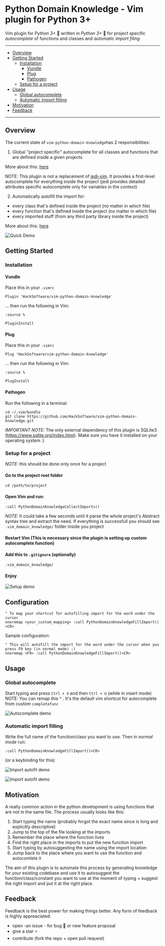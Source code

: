# Python Domain Knowledge - Vim plugin for Python 3+

Vim plugin for *Python 3+* 🐍 written in *Python 3+* 🐍 for project specific *autocomplete* of functions and classes and *automatic import filing*

- - -
* [Overview](#Overview)
* [Getting Started](#getting-started)
    * [Installation](#installation)
        - [Vundle](#vundle)
        - [Plug](#plug)
        - [Pathogen](#pathogen)
    * [Setup for a project](#setup-for-a-project)
* [Usage](#usage)
    * [Global autocomplete](#global-autocomplete)
    * [Automatic import filling](#automatic-import-filling)
* [Motivation](#motivation)
* [Feedback](#feedback)
- - -

## Overview

The current state of `vim-python-domain-knowledge`has 2 responsibilities:

1. Global "project specific" autocomplete for all classes and functions that are defined inside a given projects

More about this: [here](#global-autocomplete)

NOTE: This plugin is not a replacement of [jedi-vim](https://github.com/davidhalter/jedi-vim). It provides a first-level autocomplete for everything inside the project (jedi provides detailed attributes specific autocomplete only for variables in the context)

2. Automatically autofill the import for:
  - every class that's defined inside the project (no matter in which file)
  - every function that's defined inside the project (no matter in which file)
  - every imported stuff (from any third party library inside the project)

More about this: [here](#automatic-import-filling)

![Quick Demo](./readme_media/overview.gif "Quick demo")

## Getting Started

### Installation

#### Vundle

Place this in your `.vimrc`

```
Plugin 'HackSoftware/vim-python-domain-knowledge'
```

… then run the following in Vim:

```
:source %

PluginInstall
```

#### Plug

Place this in your `.vimrc`

```
Plug 'HackSoftware/vim-python-domain-knowledge'
```

… then run the following in Vim:

```
:source %

PlugInstall
```

#### Pathogen

Run the following in a terminal:

```
cd ~/.vim/bundle
git clone https://github.com/HackSoftware/vim-python-domain-knowledge.git
```

*IMPORTANT NOTE:* The only external dependency of this plugin is SQLite3 (https://www.sqlite.org/index.html). Make sure you have it installed on your operating system :)

### Setup for a project

*NOTE:* this should be done only once for a project

#### Go to the project root folder

```
cd /path/to/project
```

#### Open Vim and run:

```
:call PythonDomainKnowledgeCollectImports()
```

*NOTE:* It could take a few seconds until it parse the whole project's Abstract syntax tree and extract the need. If everything is successfull you should see `.vim_domain_knowledge/` folder inside you project

#### Restart Vim (This is necessary since the plugin is setting up custom autocomplete function)

#### Add this to `.gitignore` (optionally)

```
.vim_domain_knowledge/

```

#### Enjoy

![Setup demo](./readme_media/setup_demo.gif "Setup demo")

## Configuration

```
" To map your shortcut for autofilling import for the word under the cursor
nnoremap <your_custom_mapping> :call PythonDomainKnowledgeFillImport()<CR>
```

Sample configuration:

```
" This will autofill the import for the word under the cursor when you press F9 key (in normal mode) :)
nnoremap <F9> :call PythonDomainKnowledgeFillImport()<CR>
```

## Usage

### Global autocomplete

Start typing and press `Ctrl + X` and then `Ctrl + U` (while in insert mode)
NOTE: You can remap this ^ . It's the default vim shortcut for autocomplete from custom `completefunc`

![Autocomplete demo](./readme_media/auto_complete_demo.gif "Autocomplete demo")

### Automatic import filling

Write the full name of the function/class you want to use. Then in *normal mode* run:

```
:call PythonDomainKnowledgeFillImport()<CR>
```

(or a keybinding for this)

![Import autofil demo](./readme_media/fill_imports_demo.gif "Autofil import demo 1")

![Import autofil demo](./readme_media/fill_imports_demo_2.gif "Autofil import demo 1")


## Motivation

A really common action in the python development is using functions that are not in the same file. The process usually looks like this:

1. Start typing the name (probably forgot the exact name since is long and explicitly descriptive)
2. Jump to the top of the file looking at the imports
3. Remember the place where the function lives
4. Find the right place in the imports to put the new function import
5. Start typing by autosuggesting the name using the import location
6. Jump back to the place where you want to use the function and autocomlete it

The aim of this plugin is to automate this process by generating knowledge for your existing codebase and use it to autosuggest the function/class/constant you want to use at the moment of typing + suggest the right import and put it at the right place.


## Feedback

Feedback is the best power for making things better. Any form of feedback is highly appreaciated:

- open -an issue - for bug 🐛 or new feature proposal
- give a star ⭐
- contribute (fork the repo + open pull request)
